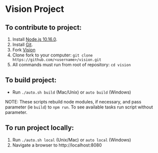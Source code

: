 # Vision Project

## To contribute to project:
1. Install [Node.js 10.16.0](http://nodejs.org/dist/v10.16.0/).
2. Install [Git](http://git-scm.com/downloads).
3. Fork [Vision](https://github.com/patient-provider/vision)
4. Clone fork to your computer: `git clone https://github.com/<username>/vision.git`
5. All commands must run from root of repository: `cd vision`

## To build project:

- Run `./auto.sh build` (Mac/Unix) or `auto build` (Windows)

NOTE: These scripts rebuild node modules, if necessary, and pass parameter (ie `build`) to `npm run`. To see available tasks run script without parameter.

## To run project locally:
1. Run `./auto.sh local` (Unix/Mac) or `auto local` (Windows)
2. Navigate a browser to http://localhost:8080